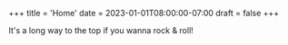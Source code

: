 +++
title = 'Home'
date = 2023-01-01T08:00:00-07:00
draft = false
+++

It's a long way to the top if you wanna rock & roll!
